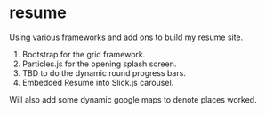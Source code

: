 # resume
Using various frameworks and add ons to build my resume site.

1. Bootstrap for the grid framework.
2. Particles.js for the opening splash screen.
3. TBD to do the dynamic round progress bars.
4. Embedded Resume into Slick.js carousel.

Will also add some dynamic google maps to denote places worked.
